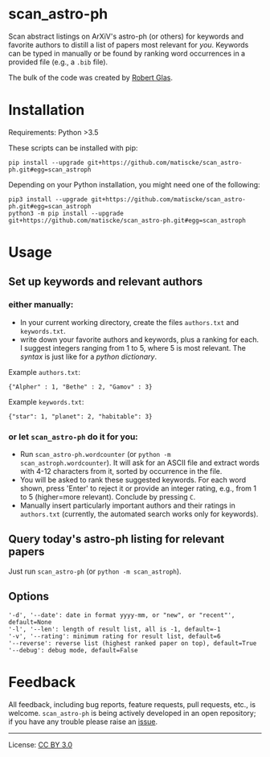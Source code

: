 scan_astro-ph
=============
Scan abstract listings on ArXiV's astro-ph (or others) for keywords and favorite authors to distill a list of papers most relevant for *you*.
Keywords can be typed in manually or be found by ranking word occurrences in a provided file (e.g., a `.bib` file).

The bulk of the code was created by [Robert Glas](https://github.com/rmglas).

# Installation
Requirements: Python >3.5

These scripts can be installed with pip:
```
pip install --upgrade git+https://github.com/matiscke/scan_astro-ph.git#egg=scan_astroph
```
Depending on your Python installation, you might need one of the following:
```
pip3 install --upgrade git+https://github.com/matiscke/scan_astro-ph.git#egg=scan_astroph
python3 -m pip install --upgrade git+https://github.com/matiscke/scan_astro-ph.git#egg=scan_astroph
```

# Usage

## Set up keywords and relevant authors
### either manually:
- In your current working directory, create the files `authors.txt` and `keywords.txt`.
- write down your favorite authors and keywords, plus a ranking for each. I suggest integers ranging from 1 to 5, where 5 is most relevant. The *syntax* is just like for a *python dictionary*.

Example `authors.txt`:
```
{"Alpher" : 1, "Bethe" : 2, "Gamov" : 3}
```
Example `keywords.txt`:
```
{"star": 1, "planet": 2, "habitable": 3}
```

### or let `scan_astro-ph` do it for you:
- Run `scan_astro-ph.wordcounter` (or `python -m scan_astroph.wordcounter`).
It will ask for an ASCII file and extract words with 4-12 characters from it, sorted by occurrence in the file.
- You will be asked to rank these suggested keywords. For each word shown, press 'Enter' to reject it or provide an integer rating, e.g., from 1 to 5 (higher=more relevant). Conclude by pressing `C`.
- Manually insert particularly important authors and their ratings in `authors.txt` (currently, the automated search works only for keywords).


## Query today's astro-ph listing for relevant papers
Just run `scan_astro-ph` (or `python -m scan_astroph`).

## Options
```
'-d', '--date': date in format yyyy-mm, or "new", or "recent"', default=None
'-l', '--len': length of result list, all is -1, default=-1
'-v', '--rating': minimum rating for result list, default=6
'--reverse': reverse list (highest ranked paper on top), default=True
'--debug': debug mode, default=False
```

# Feedback
All feedback, including bug reports, feature requests, pull requests, etc., is welcome. `scan_astro-ph` is being actively developed in an open repository; if you have any trouble please raise an [issue](https://github.com/matiscke/scan_astro-ph/issues/new).

---------------------
License: [CC BY 3.0](http://creativecommons.org/licenses/by/3.0/)
